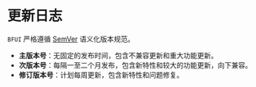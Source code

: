 # 更新日志

`BFUI` 严格遵循 [SemVer](https://semver.org/lang/zh-CN/) 语义化版本规范。

- **主版本号**：无固定的发布时间，包含不兼容更新和重大功能更新。
- **次版本号**：每隔一至二个月发布，包含新特性和较大的功能更新，向下兼容。
- **修订版本号**：计划每周更新，包含新特性和问题修复。
